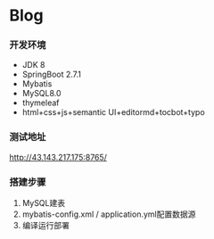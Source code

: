 # Blog

### 开发环境
* JDK 8
* SpringBoot 2.7.1
* Mybatis
* MySQL8.0
* thymeleaf
* html+css+js+semantic UI+editormd+tocbot+typo

### 测试地址
http://43.143.217.175:8765/

### 搭建步骤
1. MySQL建表
2. mybatis-config.xml / application.yml配置数据源
3. 编译运行部署
